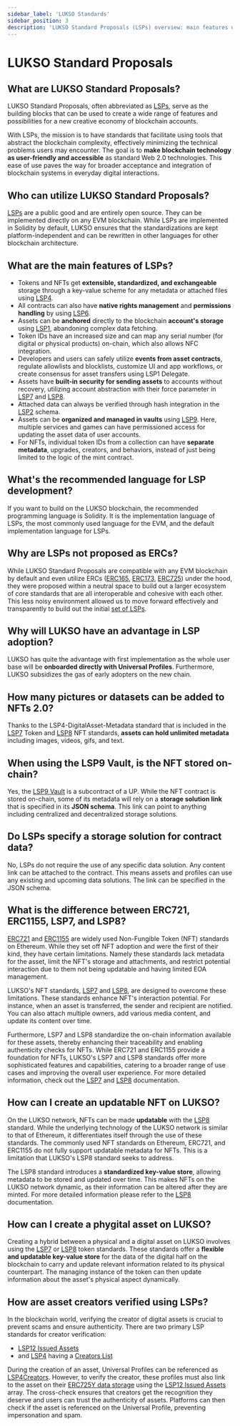 ```yaml
---
sidebar_label: 'LUKSO Standards'
sidebar_position: 3
description: 'LUKSO Standard Proposals (LSPs) overview: main features of LSPs, the difference between ERC721, ERC1155, LSP7, LSP8, and LUKSO phygital assets.'
---
```


# LUKSO Standard Proposals

## What are LUKSO Standard Proposals?

LUKSO Standard Proposals, often abbreviated as [LSPs](/standards/introduction.md), serve as the building blocks that can be used to create a wide range of features and possibilities for a new creative economy of blockchain accounts.

With LSPs, the mission is to have standards that facilitate using tools that abstract the blockchain complexity, effectively minimizing the technical problems users may encounter. The goal is to **make blockchain technology as user-friendly and accessible** as standard Web 2.0 technologies. This ease of use paves the way for broader acceptance and integration of blockchain systems in everyday digital interactions.

## Who can utilize LUKSO Standard Proposals?

[LSPs](/standards/introduction.md) are a public good and are entirely open source. They can be implemented directly on any EVM blockchain. While LSPs are implemented in Solidity by default, LUKSO ensures that the standardizations are kept platform-independent and can be rewritten in other languages for other blockchain architecture.

## What are the main features of LSPs?

- Tokens and NFTs get **extensible, standardized, and exchangeable** storage through a key-value scheme for any metadata or attached files using [LSP4](/standards/tokens/LSP4-Digital-Asset-Metadata).
- All contracts can also have **native rights management** and **permissions handling** by using [LSP6](/standards/access-control/lsp6-key-manager).
- Assets can be **anchored** directly to the blockchain **account's storage** using [LSP1](/standards/accounts/lsp1-universal-receiver), abandoning complex data fetching.
- Token IDs have an increased size and can map any serial number (for digital or physical products) on-chain, which also allows NFC integration.
- Developers and users can safely utilize **events from asset contracts**, regulate allowlists and blocklists, customize UI and app workflows, or create consensus for asset transfers using LSP1 Delegate.
- Assets have **built-in security for sending assets** to accounts without recovery, utilizing account abstraction with their force parameter in [LSP7](/standards/tokens/LSP7-Digital-Asset) and [LSP8](/standards/tokens/LSP8-Identifiable-Digital-Asset).
- Attached data can always be verified through hash integration in the [LSP2](/standards/metadata/lsp2-json-schema) schema.
- Assets can be **organized and managed in vaults** using [LSP9](/standards/accounts/lsp9-vault). Here, multiple services and games can have permissioned access for updating the asset data of user accounts.
- For NFTs, individual token IDs from a collection can have **separate metadata**, upgrades, creators, and behaviors, instead of just being limited to the logic of the mint contract.

## What's the recommended language for LSP development?

If you want to build on the LUKSO blockchain, the recommended programming language is Solidity. It is the implementation language of LSPs, the most commonly used language for the EVM, and the default implementation language for LSPs.

## Why are LSPs not proposed as ERCs?

While LUKSO Standard Proposals are compatible with any EVM blockchain by default and even utilize ERCs ([ERC165](https://eips.ethereum.org/EIPS/eip-165), [ERC173](https://eips.ethereum.org/EIPS/eip-173), [ERC725](https://eips.ethereum.org/EIPS/eip-725)) under the hood, they were proposed within a neutral space to build out a larger ecosystem of core standards that are all interoperable and cohesive with each other. This less noisy environment allowed us to move forward effectively and transparently to build out the initial [set of LSPs](https://github.com/lukso-network/LIPs).

## Why will LUKSO have an advantage in LSP adoption?

LUKSO has quite the advantage with first implementation as the whole user base will be **onboarded directly with Universal Profiles**. Furthermore, LUKSO subsidizes the gas of early adopters on the new chain.

## How many pictures or datasets can be added to NFTs 2.0?

Thanks to the LSP4-DigitalAsset-Metadata standard that is included in the [LSP7](/standards/tokens/LSP7-Digital-Asset) Token and [LSP8](/standards/tokens/LSP8-Identifiable-Digital-Asset) NFT standards, **assets can hold unlimited metadata** including images, videos, gifs, and text.

## When using the LSP9 Vault, is the NFT stored on-chain?

Yes, the [LSP9 Vault](/standards/accounts/lsp9-vault.md) is a subcontract of a UP. While the NFT contract is stored on-chain, some of its metadata will rely on a **storage solution link** that is specified in its **JSON schema**. This link can point to anything including centralized and decentralized storage solutions.

## Do LSPs specify a storage solution for contract data?

No, LSPs do not require the use of any specific data solution. Any content link can be attached to the contract. This means assets and profiles can use any existing and upcoming data solutions. The link can be specified in the JSON schema.

## What is the difference between ERC721, ERC1155, LSP7, and LSP8?

[ERC721](https://eips.ethereum.org/EIPS/eip-721) and [ERC1155](https://eips.ethereum.org/EIPS/eip-1155) are widely used Non-Fungible Token (NFT) standards on Ethereum. While they set off NFT adoption and were the first of their kind, they have certain limitations. Namely these standards lack metadata for the asset, limit the NFT's storage and attachments, and restrict potential interaction due to them not being updatable and having limited EOA management.

LUKSO's NFT standards, [LSP7](/standards/tokens/LSP7-Digital-Asset.md) and [LSP8](/standards/tokens/LSP8-Identifiable-Digital-Asset.md), are designed to overcome these limitations. These standards enhance NFT's interaction potential. For instance, when an asset is transferred, the sender and recipient are notified. You can also attach multiple owners, add various media content, and update its content over time.

Furthermore, LSP7 and LSP8 standardize the on-chain information available for these assets, thereby enhancing their traceability and enabling authenticity checks for NFTs. While ERC721 and ERC1155 provide a foundation for NFTs, LUKSO's LSP7 and LSP8 standards offer more sophisticated features and capabilities, catering to a broader range of use cases and improving the overall user experience. For more detailed information, check out the [LSP7](/standards/tokens/LSP7-Digital-Asset.md) and [LSP8](/standards/tokens/LSP8-Identifiable-Digital-Asset) documentation.

## How can I create an updatable NFT on LUKSO?

On the LUKSO network, NFTs can be made **updatable** with the [LSP8](/standards/tokens/LSP8-Identifiable-Digital-Asset) standard. While the underlying technology of the LUKSO network is similar to that of Ethereum, it differentiates itself through the use of these standards. The commonly used NFT standards on Ethereum, ERC721, and ERC1155 do not fully support updatable metadata for NFTs. This is a limitation that LUKSO's LSP8 standard seeks to address.

The LSP8 standard introduces a **standardized key-value store**, allowing metadata to be stored and updated over time. This makes NFTs on the LUKSO network dynamic, as their information can be altered after they are minted. For more detailed information please refer to the [LSP8](/standards/tokens/LSP8-Identifiable-Digital-Asset) documentation.

## How can I create a phygital asset on LUKSO?

Creating a hybrid between a physical and a digital asset on LUKSO involves using the [LSP7](/standards/tokens/LSP7-Digital-Asset) or [LSP8](/standards/tokens/LSP8-Identifiable-Digital-Asset) token standards. These standards offer a **flexible and updatable key-value store** for the data of the digital half on the blockchain to carry and update relevant information related to its physical counterpart. The managing instance of the token can then update information about the asset's physical aspect dynamically.

## How are asset creators verified using LSPs?

In the blockchain world, verifying the creator of digital assets is crucial to prevent scams and ensure authenticity. There are two primary LSP standards for creator verification:

- [LSP12 Issued Assets](/standards/metadata/lsp12-issued-assets/)
- and [LSP4](../../contracts/contracts/LSP4DigitalAssetMetadata/) having a [Creators List](/standards/tokens/LSP4-Digital-Asset-Metadata/#lsp4creators)

During the creation of an asset, Universal Profiles can be referenced as [LSP4Creators](/standards/tokens/LSP4-Digital-Asset-Metadata/#lsp4creators). However, to verify the creator, these profiles must also link to the asset on their [ERC725Y data storage](/standards/erc725.md#erc725y-data-representation) using the [LSP12 Issued Assets](/standards/metadata/lsp12-issued-assets/) array. The cross-check ensures that creators get the recognition they deserve and users can trust the authenticity of assets. Platforms can then check if the asset is referenced on the Universal Profile, preventing impersonation and spam.
